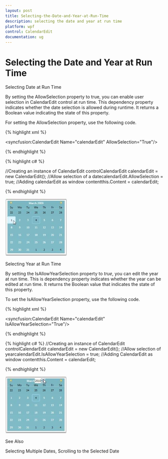 ```yaml
---
layout: post
title: Selecting-the-Date-and-Year-at-Run-Time
description: selecting the date and year at run time
platform: wpf
control: CalendarEdit
documentation: ug
---
```


# Selecting the Date and Year at Run Time

Selecting Date at Run Time

By setting the AllowSelection property to true, you can enable user selection in CalendarEdit control at run time. This dependency property indicates whether the date selection is allowed during runtime. It returns a Boolean value indicating the state of this property.

For setting the AllowSelection property, use the following code.


{% highlight xml %}

<!-- Adding calendar with allow selection of a date -->
<syncfusion:CalendarEdit Name="calendarEdit" AllowSelection="True"/>

{% endhighlight %}

{% highlight c# %}

//Creating an instance of CalendarEdit controlCalendarEdit calendarEdit = new CalendarEdit();
//Allow selection of a datecalendarEdit.AllowSelection = true;
//Adding calendarEdit as window contentthis.Content = calendarEdit;

{% endhighlight %}




![](Selecting-the-Date-and-Year-at-Run-Time_images/Selecting-the-Date-and-Year-at-Run-Time_img1.jpeg)





Selecting Year at Run Time

By setting the IsAllowYearSelection property to _true_, you can edit the year at run time. This is dependency property indicates whether the year can be edited at run time. It returns the Boolean value that indicates the state of this property.

To set the IsAllowYearSelection property, use the following code.


{% highlight xml %}
<!-- Setting IsAllowYearSelection property-->
<syncfusion:CalendarEdit Name="calendarEdit" IsAllowYearSelection="True"/>

{% endhighlight %}

{% highlight c# %}
//Creating an instance of CalendarEdit controlCalendarEdit calendarEdit = new CalendarEdit();
//Allow selection of yearcalendarEdit.IsAllowYearSelection = true;
//Adding CalendarEdit as window contentthis.Content = calendarEdit;

{% endhighlight %}



![](Selecting-the-Date-and-Year-at-Run-Time_images/Selecting-the-Date-and-Year-at-Run-Time_img2.jpeg)





See Also

Selecting Multiple Dates, Scrolling to the Selected Date

